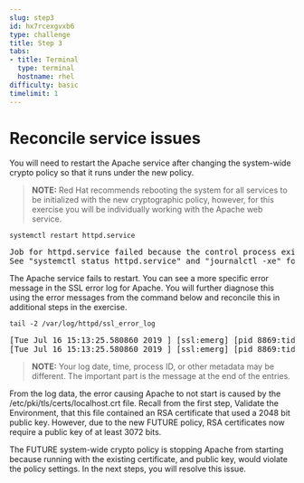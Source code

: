 ```yaml
---
slug: step3
id: hx7rcexgvxb6
type: challenge
title: Step 3
tabs:
- title: Terminal
  type: terminal
  hostname: rhel
difficulty: basic
timelimit: 1
---
```

# Reconcile service issues

You will need to restart the Apache service after changing the system-wide
crypto policy so that it runs under the new policy.

> **NOTE:** Red Hat recommends rebooting the system for all services to be
initialized with the new cryptographic policy, however, for this exercise you
will be individually working with the Apache web service.

```
systemctl restart httpd.service
```

<pre class="file">
Job for httpd.service failed because the control process exited with error code.
See "systemctl status httpd.service" and "journalctl -xe" for details.
</pre>

The Apache service fails to restart.  You can see a more specific error
message in the SSL error log for Apache.  You will further diagnose this
using the error messages from the command below and reconcile this in
additional steps in the exercise.

```
tail -2 /var/log/httpd/ssl_error_log
```

<pre class="file">
[Tue Jul 16 15:13:25.580860 2019 ] [ssl:emerg] [pid 8869:tid 140233336588544] AH02562: Failed to configure certificate fe80::42:acff:fe11:b:443:0 (with chain), check /etc/pki/tls/certs/localhost.crt
[Tue Jul 16 15:13:25.580860 2019 ] [ssl:emerg] [pid 8869:tid 140233336588544] SSL Library Error: error: 140AB18F: SSL routines: SSL_CTX_use_certificate:ee key too small
</pre>

> **NOTE:** Your log date, time, process ID, or other metadata may be different.  The important part is the message at the end of the entries.

From the log data, the error causing Apache to not start is caused by the
/etc/pki/tls/certs/localhost.crt file.  Recall from the first step, Validate
the Environment, that this file contained an RSA certificate that used a 2048
bit public key.  However, due to the new FUTURE policy, RSA certificates now
require a public key of at least 3072 bits.

The FUTURE system-wide crypto policy is stopping Apache from starting because
running with the existing certificate, and public key, would violate the policy
settings.  In the next steps, you will resolve this issue.
